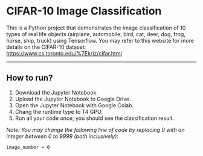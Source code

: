# CIFAR-10 Image Classification

This is a Python project that demonstrates the image classification of 10 types of real life objects (airplane, automobile, bird, cat, deer, dog, frog, horse, ship, truck) using Tensorflow. You may refer to this website for more details on the CIFAR-10 dataset: https://www.cs.toronto.edu/%7Ekriz/cifar.html

---

## How to run?

1. Download the Jupyter Notebook.
2. Upload the Jupyter Notebook to Google Drive.
3. Open the Jupyter Notebook with Google Colab.
4. Chang the runtime type to T4 GPU.
5. Run all your code once, you should see the classification result.

*Note: You may change the following line of code by replacing 0 with an integer between 0 to 9999 (both inclusively):*
```
image_number = 0
```



